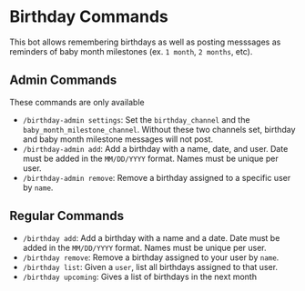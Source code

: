 # Birthday Commands

This bot allows remembering birthdays as well as posting messsages as reminders of baby month milestones (ex. `1 month`, `2 months`, etc).

## Admin Commands

These commands are only available

- `/birthday-admin settings`: Set the `birthday_channel` and the `baby_month_milestone_channel`. Without these two channels set, birthday and baby month milestone messages will not post.
- `/birthday-admin add`: Add a birthday with a name, date, and user. Date must be added in the `MM/DD/YYYY` format. Names must be unique per user.
- `/birthday-admin remove`: Remove a birthday assigned to a specific user by `name`.

## Regular Commands

- `/birthday add`: Add a birthday with a name and a date. Date must be added in the `MM/DD/YYYY` format. Names must be unique per user.
- `/birthday remove`: Remove a birthday assigned to your user by `name`.
- `/birthday list`: Given a `user`, list all birthdays assigned to that user.
- `/birthday upcoming`: Gives a list of birthdays in the next month
